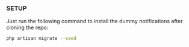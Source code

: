 ### SETUP

Just run the following command to install the dummy notifications after cloning the repo:

```bash
php artisan migrate --seed
```
